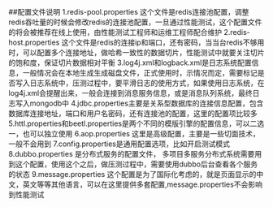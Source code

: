 ##配置文件说明
1.redis-pool.properties 这个文件是redis连接池配置，调整redis吞吐量的时候会修改redis的连接池配置，一旦通过性能测试，这个配置文件的将会被推荐在线上使用，由性能测试工程师和运维工程师配合维护
2.redis-host.properties 这个文件是redis的连接ip和端口，还有密码，当当台redis不够用时，可以配置多个连接地址，做哈希一致性的数据切片，性能测试中就要关注切片的饱和度，保证切片数据相对平衡
3.log4j.xml和logback.xml是日志系统配置信息，一般情况会在本地生成生成磁盘文件，正式使用时，示情况而定，需要标记是否写入日志系统中，压测过程中，要平滑日志的使用方式，如果使用日志系统，在log4j.xml会提醒出来，一般会连接到消息服务信息，或是消息队列系统，最终日志写入mongodb中
4.jdbc.properties主要是关系型数据库的连接信息配置，包含 数据库连接地址，端口和用户名密码，还有连接池的配置，这里的配置项比较多
5.httl.properties和beetl.properties是两个不同的模版引擎的配置信息，可以二选一，也可以独立使用
6.aop.properties 这里是高级配置，主要是一些切面技术，一般不会用到
7.config.properties是通用配置选项，比如开启测试模式
8.dubbo.properties 是分布式服务的配置文件， 多项目多服务分布式系统需要用到这个配置，使用这个之后，做压测过程中，需要使用dubbo后台查看各个服务的状态
9.message.properties 这个配置是为了国际化考虑的，就是页面显示的中文，英文等等其他语言，可以在这里提供多套配置,message.properties不会影响到性能测试
